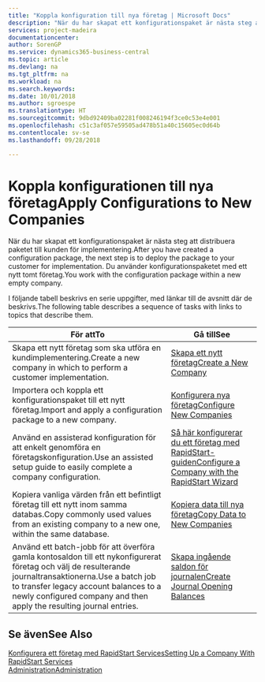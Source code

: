 ```yaml
---
title: "Koppla konfiguration till nya företag | Microsoft Docs"
description: "När du har skapat ett konfigurationspaket är nästa steg att distribuera paketet till kunden för implementering. Du använder konfigurationen med ett nytt tomt företag."
services: project-madeira
documentationcenter: 
author: SorenGP
ms.service: dynamics365-business-central
ms.topic: article
ms.devlang: na
ms.tgt_pltfrm: na
ms.workload: na
ms.search.keywords: 
ms.date: 10/01/2018
ms.author: sgroespe
ms.translationtype: HT
ms.sourcegitcommit: 9dbd92409ba02281f008246194f3ce0c53e4e001
ms.openlocfilehash: c51c3af057e59505ad478b51a40c15605ec0d64b
ms.contentlocale: sv-se
ms.lasthandoff: 09/28/2018

---
```

# <a name="apply-configurations-to-new-companies"></a><span data-ttu-id="86199-104">Koppla konfigurationen till nya företag</span><span class="sxs-lookup"><span data-stu-id="86199-104">Apply Configurations to New Companies</span></span>
<span data-ttu-id="86199-105">När du har skapat ett konfigurationspaket är nästa steg att distribuera paketet till kunden för implementering.</span><span class="sxs-lookup"><span data-stu-id="86199-105">After you have created a configuration package, the next step is to deploy the package to your customer for implementation.</span></span> <span data-ttu-id="86199-106">Du använder konfigurationspaketet med ett nytt tomt företag.</span><span class="sxs-lookup"><span data-stu-id="86199-106">You work with the configuration package within a new empty company.</span></span>  

 <span data-ttu-id="86199-107">I följande tabell beskrivs en serie uppgifter, med länkar till de avsnitt där de beskrivs.</span><span class="sxs-lookup"><span data-stu-id="86199-107">The following table describes a sequence of tasks with links to topics that describe them.</span></span>

|<span data-ttu-id="86199-108">**För att**</span><span class="sxs-lookup"><span data-stu-id="86199-108">**To**</span></span>|<span data-ttu-id="86199-109">**Gå till**</span><span class="sxs-lookup"><span data-stu-id="86199-109">**See**</span></span>|  
|------------|-------------|  
|<span data-ttu-id="86199-110">Skapa ett nytt företag som ska utföra en kundimplementering.</span><span class="sxs-lookup"><span data-stu-id="86199-110">Create a new company in which to perform a customer implementation.</span></span>|[<span data-ttu-id="86199-111">Skapa ett nytt företag</span><span class="sxs-lookup"><span data-stu-id="86199-111">Create a New Company</span></span>](admin-how-to-create-a-new-company.md)|  
|<span data-ttu-id="86199-112">Importera och koppla ett konfigurationspaket till ett nytt företag.</span><span class="sxs-lookup"><span data-stu-id="86199-112">Import and apply a configuration package to a new company.</span></span>|[<span data-ttu-id="86199-113">Konfigurera nya företag</span><span class="sxs-lookup"><span data-stu-id="86199-113">Configure New Companies</span></span>](admin-how-to-configure-new-companies.md)|  
|<span data-ttu-id="86199-114">Använd en assisterad konfiguration för att enkelt genomföra en företagskonfiguration.</span><span class="sxs-lookup"><span data-stu-id="86199-114">Use an assisted setup guide to easily complete a company configuration.</span></span>|[<span data-ttu-id="86199-115">Så här konfigurerar du ett företag med RapidStart-guiden</span><span class="sxs-lookup"><span data-stu-id="86199-115">Configure a Company with the RapidStart Wizard</span></span>](admin-how-to-configure-a-company-with-the-rapidstart-wizard.md)|
|<span data-ttu-id="86199-116">Kopiera vanliga värden från ett befintligt företag till ett nytt inom samma databas.</span><span class="sxs-lookup"><span data-stu-id="86199-116">Copy commonly used values from an existing company to a new one, within the same database.</span></span>|[<span data-ttu-id="86199-117">Kopiera data till nya företag</span><span class="sxs-lookup"><span data-stu-id="86199-117">Copy Data to New Companies</span></span>](admin-how-to-copy-data-to-new-companies.md)|  
|<span data-ttu-id="86199-118">Använd ett batch-jobb för att överföra gamla kontosaldon till ett nykonfigurerat företag och välj de resulterande journaltransaktionerna.</span><span class="sxs-lookup"><span data-stu-id="86199-118">Use a batch job to transfer legacy account balances to a newly configured company and then apply the resulting journal entries.</span></span>|[<span data-ttu-id="86199-119">Skapa ingående saldon för journalen</span><span class="sxs-lookup"><span data-stu-id="86199-119">Create Journal Opening Balances</span></span>](admin-how-to-create-journal-opening-balances.md)|  

## <a name="see-also"></a><span data-ttu-id="86199-120">Se även</span><span class="sxs-lookup"><span data-stu-id="86199-120">See Also</span></span>  
[<span data-ttu-id="86199-121">Konfigurera ett företag med RapidStart Services</span><span class="sxs-lookup"><span data-stu-id="86199-121">Setting Up a Company With RapidStart Services</span></span>](admin-set-up-a-company-with-rapidstart.md)  
[<span data-ttu-id="86199-122">Administration</span><span class="sxs-lookup"><span data-stu-id="86199-122">Administration</span></span>](admin-setup-and-administration.md)

